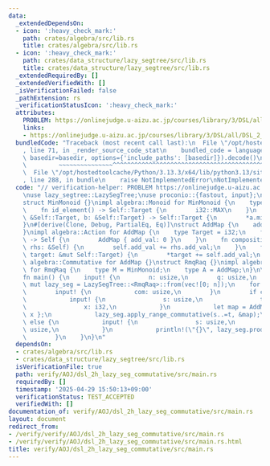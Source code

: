 ```yaml
---
data:
  _extendedDependsOn:
  - icon: ':heavy_check_mark:'
    path: crates/algebra/src/lib.rs
    title: crates/algebra/src/lib.rs
  - icon: ':heavy_check_mark:'
    path: crates/data_structure/lazy_segtree/src/lib.rs
    title: crates/data_structure/lazy_segtree/src/lib.rs
  _extendedRequiredBy: []
  _extendedVerifiedWith: []
  _isVerificationFailed: false
  _pathExtension: rs
  _verificationStatusIcon: ':heavy_check_mark:'
  attributes:
    PROBLEM: https://onlinejudge.u-aizu.ac.jp/courses/library/3/DSL/all/DSL_2_H
    links:
    - https://onlinejudge.u-aizu.ac.jp/courses/library/3/DSL/all/DSL_2_H
  bundledCode: "Traceback (most recent call last):\n  File \"/opt/hostedtoolcache/Python/3.13.3/x64/lib/python3.13/site-packages/onlinejudge_verify/documentation/build.py\"\
    , line 71, in _render_source_code_stat\n    bundled_code = language.bundle(stat.path,\
    \ basedir=basedir, options={'include_paths': [basedir]}).decode()\n          \
    \         ~~~~~~~~~~~~~~~^^^^^^^^^^^^^^^^^^^^^^^^^^^^^^^^^^^^^^^^^^^^^^^^^^^^^^^^^^^^^^^^^^\n\
    \  File \"/opt/hostedtoolcache/Python/3.13.3/x64/lib/python3.13/site-packages/onlinejudge_verify/languages/rust.py\"\
    , line 288, in bundle\n    raise NotImplementedError\nNotImplementedError\n"
  code: "// verification-helper: PROBLEM https://onlinejudge.u-aizu.ac.jp/courses/library/3/DSL/all/DSL_2_H\n\
    \nuse lazy_segtree::LazySegTree;\nuse proconio::{fastout, input};\n\n#[derive(Debug)]\n\
    struct MinMonoid {}\nimpl algebra::Monoid for MinMonoid {\n    type Target = i32;\n\
    \    fn id_element() -> Self::Target {\n        i32::MAX\n    }\n    fn binary_operation(a:\
    \ &Self::Target, b: &Self::Target) -> Self::Target {\n        *a.min(b)\n    }\n\
    }\n#[derive(Clone, Debug, PartialEq, Eq)]\nstruct AddMap {\n    add_val: i32,\n\
    }\nimpl algebra::Action for AddMap {\n    type Target = i32;\n    fn id_action()\
    \ -> Self {\n        AddMap { add_val: 0 }\n    }\n    fn composition(&mut self,\
    \ rhs: &Self) {\n        self.add_val += rhs.add_val;\n    }\n    fn apply(&self,\
    \ target: &mut Self::Target) {\n        *target += self.add_val;\n    }\n}\nimpl\
    \ algebra::Commutative for AddMap {}\nstruct RmqRaq {}\nimpl algebra::ActionMonoid\
    \ for RmqRaq {\n    type M = MinMonoid;\n    type A = AddMap;\n}\n\n#[fastout]\n\
    fn main() {\n    input! {\n        n: usize,\n        q: usize,\n    }\n    let\
    \ mut lazy_seg = LazySegTree::<RmqRaq>::from(vec![0; n]);\n    for _ in 0..q {\n\
    \        input! {\n            com: usize,\n        }\n        if com == 0 {\n\
    \            input! {\n                s: usize,\n                t: usize,\n\
    \                x: i32,\n            }\n            let map = AddMap { add_val:\
    \ x };\n            lazy_seg.apply_range_commutative(s..=t, &map);\n        }\
    \ else {\n            input! {\n                s: usize,\n                t:\
    \ usize,\n            }\n            println!(\"{}\", lazy_seg.prod(s..=t));\n\
    \        }\n    }\n}\n"
  dependsOn:
  - crates/algebra/src/lib.rs
  - crates/data_structure/lazy_segtree/src/lib.rs
  isVerificationFile: true
  path: verify/AOJ/dsl_2h_lazy_seg_commutative/src/main.rs
  requiredBy: []
  timestamp: '2025-04-29 15:50:13+09:00'
  verificationStatus: TEST_ACCEPTED
  verifiedWith: []
documentation_of: verify/AOJ/dsl_2h_lazy_seg_commutative/src/main.rs
layout: document
redirect_from:
- /verify/verify/AOJ/dsl_2h_lazy_seg_commutative/src/main.rs
- /verify/verify/AOJ/dsl_2h_lazy_seg_commutative/src/main.rs.html
title: verify/AOJ/dsl_2h_lazy_seg_commutative/src/main.rs
---
```

